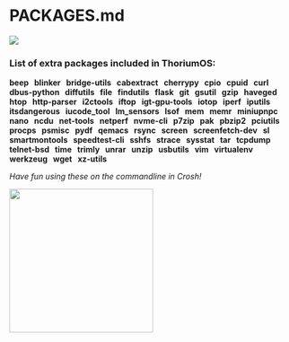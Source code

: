 # PACKAGES.md

<img src="https://github.com/Alex313031/ThoriumOS/blob/main/images/Larry_the_Cow.png">

### List of extra packages included in ThoriumOS:

__beep &nbsp; blinker &nbsp; bridge-utils &nbsp; cabextract &nbsp; cherrypy &nbsp; cpio &nbsp; cpuid &nbsp; curl &nbsp; dbus-python &nbsp; diffutils &nbsp; file &nbsp; findutils &nbsp; flask &nbsp; git &nbsp; gsutil &nbsp; gzip &nbsp; haveged &nbsp; htop &nbsp; http-parser &nbsp; i2ctools &nbsp; iftop &nbsp; igt-gpu-tools &nbsp; iotop &nbsp; iperf &nbsp; iputils &nbsp; itsdangerous &nbsp; iucode_tool &nbsp; lm_sensors &nbsp; lsof &nbsp; mem &nbsp; memr &nbsp; miniupnpc &nbsp; nano &nbsp; ncdu &nbsp; net-tools &nbsp; netperf &nbsp; nvme-cli &nbsp; p7zip &nbsp; pak &nbsp; pbzip2 &nbsp; pciutils &nbsp; procps &nbsp; psmisc &nbsp; pydf &nbsp; qemacs &nbsp; rsync &nbsp; screen &nbsp; screenfetch-dev &nbsp; sl &nbsp; smartmontools &nbsp; speedtest-cli &nbsp; sshfs &nbsp; strace &nbsp; sysstat &nbsp; tar &nbsp; tcpdump &nbsp; telnet-bsd &nbsp; time &nbsp; trimly &nbsp; unrar &nbsp; unzip &nbsp; usbutils &nbsp; vim &nbsp; virtualenv &nbsp; werkzeug &nbsp; wget &nbsp; xz-utils__

*Have fun using these on the commandline in Crosh!*

<img src="https://github.com/Alex313031/ThoriumOS/blob/main/images/Crosh_White.png" width="256">
